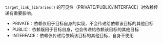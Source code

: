 `target_link_libraries()` 的可见性（PRIVATE/PUBLIC/INTERFACE）对依赖传递有重要影响。

- PRIVATE：依赖仅用于目标自身的实现，不会传递给依赖该目标的其他目标
- PUBLIC：依赖既用于目标自身，也会传递给依赖该目标的其他目标
- INTERFACE：依赖仅传递给依赖该目标的其他目标，自身不使用